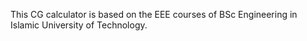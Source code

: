This CG calculator is based on the EEE courses of BSc Engineering in Islamic University of Technology.
